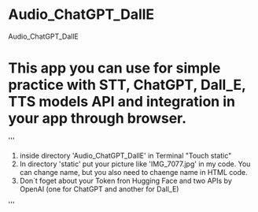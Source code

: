 # Audio_ChatGPT_DallE
Audio_ChatGPT_DallE
# This app you can use for simple practice with  STT, ChatGPT, Dall_E, TTS models API and integration in your app through browser. 
'''
1. inside directory 'Audio_ChatGPT_DallE'  in Terminal "Touch static" 
2. In directory 'static' put your picture like 'IMG_7077.jpg' in my code. You can change name, but you also need to chaenge name in HTML code. 
3. Don`t foget about your Token fron Hugging Face and two APIs by OpenAI (one for ChatGPT and  another for Dall_E) 

'''
